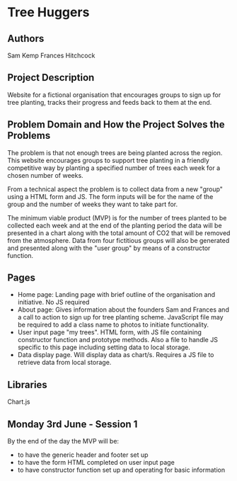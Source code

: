 # Tree Huggers

## Authors

Sam Kemp
Frances Hitchcock

## Project Description

Website for a fictional organisation that encourages groups to sign up for tree planting, tracks their progress and feeds back to them at the end.

## Problem Domain and How the Project Solves the Problems

The problem is that not enough trees are being planted across the region. This website encourages groups to support tree planting in a friendly competitive way by planting a specified number of trees each week for a chosen number of weeks.

From a technical aspect the problem is to collect data from a new "group" using a HTML form and JS. The form inputs will be for the name of the group and the number of weeks they want to take part for.

The minimum viable product (MVP) is for the number of trees planted to be collected each week and at the end of the planting period the data will be presented in a chart along with the total amount of CO2 that will be removed from the atmosphere. Data from four fictitious groups will also be generated and presented along with the "user group" by means of a constructor function.

## Pages

- Home page: Landing page with brief outline of the organisation and initiative. No JS required
- About page: Gives information about the founders Sam and Frances and a call to action to sign up for tree planting scheme. JavaScript file may be required to add a class name to photos to initiate functionality.
- User input page "my trees". HTML form, with JS file containing constructor function and prototype methods. Also a file to handle JS specific to this page including setting data to local storage.
- Data display page. Will display data as chart/s. Requires a JS file to retrieve data from local storage.

## Libraries

Chart.js

## Monday 3rd June - Session 1

By the end of the day the MVP will be:

- to have the generic header and footer set up
- to have the form HTML completed on user input page
- to have constructor function set up and operating for basic information
